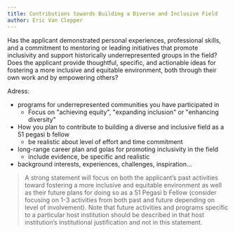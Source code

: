 ```yaml
---
title: Contributions towards Building a Diverse and Inclusive Field
author: Eric Van Clepper
---
```


Has the
applicant demonstrated personal
experiences, professional skills, and a
commitment to mentoring or leading
initiatives that promote inclusivity and
support historically underrepresented
groups in the field? Does the applicant
provide thoughtful, specific, and
actionable ideas for fostering a more
inclusive and equitable environment,
both through their own work and by
empowering others?

Adress:

- programs for underrepresented communities you have participated in
  - Focus on "achieving equity", "expanding inclusion" or "enhancing diversity"
- How you plan to contribute to building a diverse and inclusive field as a 51 pegasi b fellow
  - be realistic about level of effort and time commitment
- long-range career plan and golas for promoting inclusivity in the field
  - include evidence, be specific and realistic
- background interests, experiences, challenges, inspiration...

> A strong statement will focus on both the applicant’s past activities toward fostering a more inclusive and equitable environment as well as their future plans for doing so as a 51 Pegasi b Fellow (consider focusing on 1-3 activities from both past and future depending on level of involvement). Note that future activities and programs specific to a particular host institution should be described in that host institution’s institutional justification and not in this statement.

